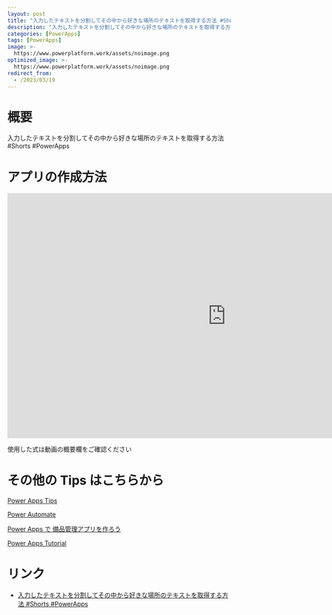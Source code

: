 ```yaml
---
layout: post
title: "入力したテキストを分割してその中から好きな場所のテキストを取得する方法 #Shorts #PowerApps"
description: "入力したテキストを分割してその中から好きな場所のテキストを取得する方法 #Shorts #PowerAppsを動画で分かりやすく解説"
categories: [PowerApps]
tags: [PowerApps]
image: >-
  https://www.powerplatform.work/assets/noimage.png
optimized_image: >-
  https://www.powerplatform.work/assets/noimage.png
redirect_from:
  - /2023/03/19
---
```



#  概要

入力したテキストを分割してその中から好きな場所のテキストを取得する方法 #Shorts #PowerApps


# アプリの作成方法

<iframe width="983" height="553" src="https://www.youtube.com/embed/YkKer_ErXm0" title="YouTube video player" frameborder="0" allow="accelerometer; autoplay; clipboard-write; encrypted-media; gyroscope; picture-in-picture" allowfullscreen></iframe>


使用した式は動画の概要欄をご確認ください


# その他の Tips はこちらから

[Power Apps Tips](https://www.youtube.com/watch?v=VrAQf3JQ7yM&list=PLVhFi1fb3DqakSLVMn22DDcySXh9jtzi- )


[Power Automate](https://www.youtube.com/watch?v=-YnJYT0ASEM&list=PLVhFi1fb3Dqbzic6GieqnLFgD3aTj-eHA)


[Power Apps で 備品管理アプリを作ろう](https://www.youtube.com/playlist?list=PLVhFi1fb3DqZM3HKb8Hea6XEL96990Fyn)


[Power Apps Tutorial](https://www.youtube.com/playlist?list=PLVhFi1fb3DqalxpL974VvAJvV4iWoSbe_)


# リンク


- [入力したテキストを分割してその中から好きな場所のテキストを取得する方法 #Shorts #PowerApps](https://www.youtube.com/watch?v=YkKer_ErXm0)

